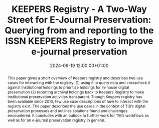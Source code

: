 ---
abstract: 'This paper gives a short overview of Keepers registry and describes two
  use cases for interacting with the registry: (1) using it to query data and crosscheck
  it against institutional holdings to prioritize holdings for in-house digital preservation
  (2) reporting archival holdings back to Keepers Registry to make institutional preservation
  activities transparent. Though Keepers registry has been available since 2013, few
  use case descriptions of how to interact with the registry exist. The paper describes
  the use cases in the context of TIB’s digital preservation processes and outlines
  solutions found and challenges encountered. It concludes with an outlook to further
  work for TIB’s workflows as well as for an e-journal preservation registry in general.'
creators:
- Merle Friedrich
- Micky Lindlar
- Peter Eisner
date: 2024-09-19 12:00:00+01:00
document_url: https://ipres2024.pubpub.org/pub/lrjk5dzx/download/pdf
grand_parent: iPRES
institutions: []
keywords:
- standards and models
- scaling up
landing_page_url: https://ipres2024.pubpub.org/pub/lrjk5dzx/
language: eng
layout: publication
license: Creative Commons Attribution 4.0 (CC-BY-4.0)
notes_url: https://docs.google.com/document/d/1Hf-VavCLYwGskk3JdDbnPOALZtP2Yd4w2pe_5Evkxg8/edit#heading=h.aar4tupij1po
parent: iPRES 2024
publication_type: paper
size: null
slides_url: https://zenodo.org/records/14000856
source_name: iPRES
stream_url: https://www.archief.vlaanderen.be/archief/records/dossiers/5acb210228ce4315ae650812d056a482329eb83ed2dc42398a51505dc153be81/documents/95ca2a083ac641f99b58185549d7c5407e49ac128c9e45efb96d32698a8f023a
title: 'KEEPERS Registry - A Two-Way Street for E-Journal Preservation: Querying from
  and reporting to the ISSN KEEPERS Registry to improve e-journal preservation'
year: 2024
---